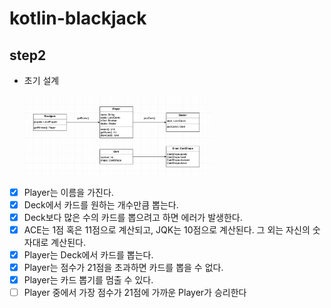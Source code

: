# kotlin-blackjack

## step2
- 초기 설계

    <img src="./step2_design.png" width="300" alt="">


- [x] Player는 이름을 가진다.
- [x] Deck에서 카드를 원하는 개수만큼 뽑는다.
- [x] Deck보다 많은 수의 카드를 뽑으려고 하면 에러가 발생한다.
- [x] ACE는 1점 혹은 11점으로 계산되고, JQK는 10점으로 계산된다. 그 외는 자신의 숫자대로 계산된다.
- [x] Player는 Deck에서 카드를 뽑는다.
- [x] Player는 점수가 21점을 초과하면 카드를 뽑을 수 없다.
- [x] Player는 카드 뽑기를 멈출 수 있다.
- [ ] Player 중에서 가장 점수가 21점에 가까운 Player가 승리한다
